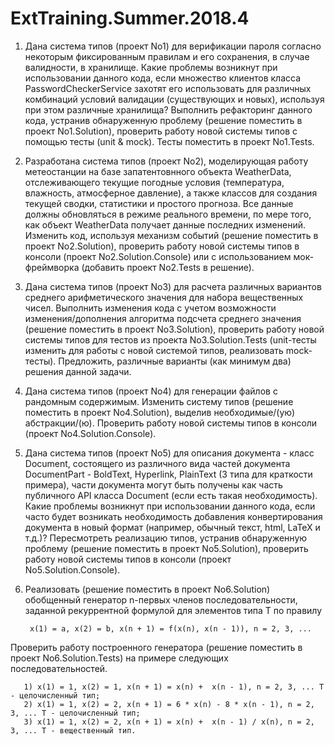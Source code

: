 # ExtTraining.Summer.2018.4

1. Дана система типов (проект No1) для верификации пароля согласно некоторым фиксированным правилам и его сохранения, в случае валидности, в хранилище. Какие  проблемы возникнут при использовании данного кода, если множество клиентов класса PasswordCheckerService захотят его использовать для различных комбинаций условий валидации (существующих и новых), используя при этом различные хранилища? Выполнить рефакторинг данного кода, устранив обнаруженную проблему (решение поместить в проект No1.Solution), проверить работу новой системы типов с помощью тесты (unit & mock). Тесты поместить в проект No1.Tests.
2. Разработана система типов (проект No2), моделирующая работу метеостанции на базе запатентовнного объекта WeatherData, отслеживающего текущие погодные условия (температура, влажность, атмосферное давление), а также классов для создания текущей сводки, статистики и простого прогноза. Все данные должны обновляться в режиме реального времени, по мере того, как объект WeatherData получает данные последних изменений. Изменить код, используя механизм событий (решение поместить в проект No2.Solution), проверить работу новой системы типов в консоли (проект No2.Solution.Console) или с использованием мок-фреймворка (добавить проект No2.Tests в решение). 
3. Дана система типов (проект No3) для расчета различных вариантов среднего арифметического значения для набора вещественных чисел. Выполнить изменения кода с учетом возможности изменения/дополнения алгоритма подсчета среднего значения (решение поместить в проект No3.Solution), проверить работу новой системы типов для тестов из проекта No3.Solution.Tests (unit-тесты изменить для работы с новой 
системой типов, реализовать mock-тесты). Предложить, различные варианты (как минимум два) решения данной задачи.
4. Дана система типов (проект No4) для генерации файлов с рандомным содержимым. Изменить систему типов (решение поместить в проект No4.Solution), выделив необходимые/(ую) абстракции/(ю). Проверить работу новой системы типов в консоли (проект No4.Solution.Console).
5. Дана система типов (проект No5) для описания документа - класс Document, состоящего из различного вида частей документа DocumentPart - BoldText, Hyperlink, PlainText (3 типа для краткости примера), части документа могут быть получены как часть публичного API класса Document (если есть такая необходимость). Какие  проблемы возникнут при использовании данного кода, если часто будет возникать необходимость добавления конвертирования документа в новый формат (например, обычный текст, html, LaTeX и т.д.)? Пересмотреть реализацию типов, устранив обнаруженную проблему (решение поместить в проект No5.Solution), проверить работу новой системы типов в консоли (проект No5.Solution.Console).
6. Реализовать (решение поместить в проект No6.Solution) обобщенный генератор n-первых членов последовательности, заданной рекуррентной формулой для элементов типа T по правилу

        x(1) = a, x(2) = b, x(n + 1) = f(x(n), x(n - 1)), n = 2, 3, ...
    
Проверить работу построенного генератора (решение поместить в проект No6.Solution.Tests) на примере следующих последовательностей.

       1) x(1) = 1, x(2) = 1, x(n + 1) = x(n) +  x(n - 1), n = 2, 3, ... T - целочисленный тип;
       2) x(1) = 1, x(2) = 2, x(n + 1) = 6 * x(n) - 8 * x(n - 1), n = 2, 3, ... T - целочисленный тип;
       3) x(1) = 1, x(2) = 2, x(n + 1) = x(n) +  x(n - 1) / x(n), n = 2, 3, ... T - вещественный тип.
